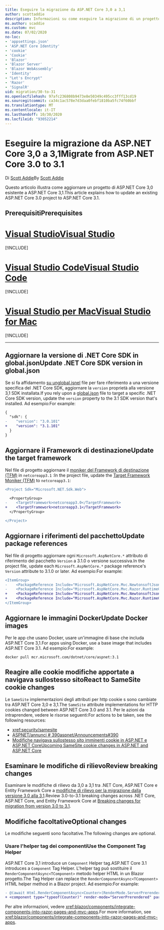 ```yaml
---
title: Eseguire la migrazione da ASP.NET Core 3,0 a 3,1
author: scottaddie
description: Informazioni su come eseguire la migrazione di un progetto ASP.NET Core 3,0 ASP.NET Core 3,1.
ms.author: scaddie
ms.custom: mvc
ms.date: 07/02/2020
no-loc:
- 'appsettings.json'
- 'ASP.NET Core Identity'
- 'cookie'
- 'Cookie'
- 'Blazor'
- 'Blazor Server'
- 'Blazor WebAssembly'
- 'Identity'
- "Let's Encrypt"
- 'Razor'
- 'SignalR'
uid: migration/30-to-31
ms.openlocfilehash: 97afc236808b9473e8e50349c495cc3fff13cd19
ms.sourcegitcommit: ca34c1ac578e7d3daa0febf1810ba5fc74f60bbf
ms.translationtype: MT
ms.contentlocale: it-IT
ms.lasthandoff: 10/30/2020
ms.locfileid: "93052214"
---
```

# <a name="migrate-from-aspnet-core-30-to-31"></a><span data-ttu-id="4bc8d-103">Eseguire la migrazione da ASP.NET Core 3,0 a 3,1</span><span class="sxs-lookup"><span data-stu-id="4bc8d-103">Migrate from ASP.NET Core 3.0 to 3.1</span></span>

<span data-ttu-id="4bc8d-104">Di [Scott Addie](https://github.com/scottaddie)</span><span class="sxs-lookup"><span data-stu-id="4bc8d-104">By [Scott Addie](https://github.com/scottaddie)</span></span>

<span data-ttu-id="4bc8d-105">Questo articolo illustra come aggiornare un progetto di ASP.NET Core 3,0 esistente a ASP.NET Core 3,1.</span><span class="sxs-lookup"><span data-stu-id="4bc8d-105">This article explains how to update an existing ASP.NET Core 3.0 project to ASP.NET Core 3.1.</span></span>

## <a name="prerequisites"></a><span data-ttu-id="4bc8d-106">Prerequisiti</span><span class="sxs-lookup"><span data-stu-id="4bc8d-106">Prerequisites</span></span>

# <a name="visual-studio"></a>[<span data-ttu-id="4bc8d-107">Visual Studio</span><span class="sxs-lookup"><span data-stu-id="4bc8d-107">Visual Studio</span></span>](#tab/visual-studio)

[!INCLUDE[](~/includes/net-core-prereqs-vs-3.1.md)]

# <a name="visual-studio-code"></a>[<span data-ttu-id="4bc8d-108">Visual Studio Code</span><span class="sxs-lookup"><span data-stu-id="4bc8d-108">Visual Studio Code</span></span>](#tab/visual-studio-code)

[!INCLUDE[](~/includes/net-core-prereqs-vsc-3.1.md)]

# <a name="visual-studio-for-mac"></a>[<span data-ttu-id="4bc8d-109">Visual Studio per Mac</span><span class="sxs-lookup"><span data-stu-id="4bc8d-109">Visual Studio for Mac</span></span>](#tab/visual-studio-mac)

[!INCLUDE[](~/includes/net-core-prereqs-mac-3.1.md)]

---

## <a name="update-net-core-sdk-version-in-globaljson"></a><span data-ttu-id="4bc8d-110">Aggiornare la versione di .NET Core SDK in global.json</span><span class="sxs-lookup"><span data-stu-id="4bc8d-110">Update .NET Core SDK version in global.json</span></span>

<span data-ttu-id="4bc8d-111">Se si fa affidamento [ su unglobal.jsnel](/dotnet/core/tools/global-json) file per fare riferimento a una versione specifica del .NET Core SDK, aggiornare la `version` proprietà alla versione 3,1 SDK installata.</span><span class="sxs-lookup"><span data-stu-id="4bc8d-111">If you rely upon a [global.json](/dotnet/core/tools/global-json) file to target a specific .NET Core SDK version, update the `version` property to the 3.1 SDK version that's installed.</span></span> <span data-ttu-id="4bc8d-112">Ad esempio:</span><span class="sxs-lookup"><span data-stu-id="4bc8d-112">For example:</span></span>

```diff
{
  "sdk": {
-    "version": "3.0.101"
+    "version": "3.1.101"
  }
}
```

## <a name="update-the-target-framework"></a><span data-ttu-id="4bc8d-113">Aggiornare il Framework di destinazione</span><span class="sxs-lookup"><span data-stu-id="4bc8d-113">Update the target framework</span></span>

<span data-ttu-id="4bc8d-114">Nel file di progetto aggiornare il [moniker del Framework di destinazione (TFM)](/dotnet/standard/frameworks) in `netcoreapp3.1` :</span><span class="sxs-lookup"><span data-stu-id="4bc8d-114">In the project file, update the [Target Framework Moniker (TFM)](/dotnet/standard/frameworks) to `netcoreapp3.1`:</span></span>

```diff
<Project Sdk="Microsoft.NET.Sdk.Web">

  <PropertyGroup>
-    <TargetFramework>netcoreapp3.0</TargetFramework>
+    <TargetFramework>netcoreapp3.1</TargetFramework>
  </PropertyGroup>

</Project>
```

## <a name="update-package-references"></a><span data-ttu-id="4bc8d-115">Aggiornare i riferimenti del pacchetto</span><span class="sxs-lookup"><span data-stu-id="4bc8d-115">Update package references</span></span>

<span data-ttu-id="4bc8d-116">Nel file di progetto aggiornare ogni `Microsoft.AspNetCore.*` attributo di riferimento del pacchetto `Version` a 3.1.0 o versione successiva.</span><span class="sxs-lookup"><span data-stu-id="4bc8d-116">In the project file, update each `Microsoft.AspNetCore.*` package reference's `Version` attribute to 3.1.0 or later.</span></span> <span data-ttu-id="4bc8d-117">Ad esempio:</span><span class="sxs-lookup"><span data-stu-id="4bc8d-117">For example:</span></span>

```diff
<ItemGroup>
-    <PackageReference Include="Microsoft.AspNetCore.Mvc.NewtonsoftJson" Version="3.0.0" />
-    <PackageReference Include="Microsoft.AspNetCore.Mvc.Razor.RuntimeCompilation" Version="3.0.0" Condition="'$(Configuration)' == 'Debug'" />
+    <PackageReference Include="Microsoft.AspNetCore.Mvc.NewtonsoftJson" Version="3.1.1" />
+    <PackageReference Include="Microsoft.AspNetCore.Mvc.Razor.RuntimeCompilation" Version="3.1.1" Condition="'$(Configuration)' == 'Debug'" />
</ItemGroup>
```

## <a name="update-docker-images"></a><span data-ttu-id="4bc8d-118">Aggiornare le immagini Docker</span><span class="sxs-lookup"><span data-stu-id="4bc8d-118">Update Docker images</span></span>

<span data-ttu-id="4bc8d-119">Per le app che usano Docker, usare un'immagine di base che includa ASP.NET Core 3,1.</span><span class="sxs-lookup"><span data-stu-id="4bc8d-119">For apps using Docker, use a base image that includes ASP.NET Core 3.1.</span></span> <span data-ttu-id="4bc8d-120">Ad esempio:</span><span class="sxs-lookup"><span data-stu-id="4bc8d-120">For example:</span></span>

```console
docker pull mcr.microsoft.com/dotnet/core/aspnet:3.1
```

## <a name="react-to-samesite-no-loccookie-changes"></a><span data-ttu-id="4bc8d-121">Reagire alle cookie modifiche apportate a navigava sullostesso sito</span><span class="sxs-lookup"><span data-stu-id="4bc8d-121">React to SameSite cookie changes</span></span>

<span data-ttu-id="4bc8d-122">Le `SameSite` implementazioni degli attributi per http cookie s sono cambiate tra ASP.NET Core 3,0 e 3,1.</span><span class="sxs-lookup"><span data-stu-id="4bc8d-122">The `SameSite` attribute implementations for HTTP cookies changed between ASP.NET Core 3.0 and 3.1.</span></span> <span data-ttu-id="4bc8d-123">Per le azioni da intraprendere, vedere le risorse seguenti:</span><span class="sxs-lookup"><span data-stu-id="4bc8d-123">For actions to be taken, see the following resources:</span></span>

* <xref:security/samesite>
* [<span data-ttu-id="4bc8d-124">ASPNET/annunci # 390</span><span class="sxs-lookup"><span data-stu-id="4bc8d-124">aspnet/Announcements#390</span></span>](https://github.com/aspnet/Announcements/issues/390)
* <span data-ttu-id="4bc8d-125">[Modifiche navigava sullostesso sito imminenti cookie in ASP.NET e ASP.NET Core](https://devblogs.microsoft.com/aspnet/upcoming-samesite-cookie-changes-in-asp-net-and-asp-net-core/)</span><span class="sxs-lookup"><span data-stu-id="4bc8d-125">[Upcoming SameSite cookie changes in ASP.NET and ASP.NET Core](https://devblogs.microsoft.com/aspnet/upcoming-samesite-cookie-changes-in-asp-net-and-asp-net-core/)</span></span>

## <a name="review-breaking-changes"></a><span data-ttu-id="4bc8d-126">Esaminare le modifiche di rilievo</span><span class="sxs-lookup"><span data-stu-id="4bc8d-126">Review breaking changes</span></span>

<span data-ttu-id="4bc8d-127">Esaminare le modifiche di rilievo da 3,0 a 3,1 tra .NET Core, ASP.NET Core e Entity Framework Core a [modifiche di rilievo per la migrazione dalla versione 3,0 alla 3,1](/dotnet/core/compatibility/3.0-3.1).</span><span class="sxs-lookup"><span data-stu-id="4bc8d-127">Review 3.0-to-3.1 breaking changes across .NET Core, ASP.NET Core, and Entity Framework Core at [Breaking changes for migration from version 3.0 to 3.1](/dotnet/core/compatibility/3.0-3.1).</span></span>

## <a name="optional-changes"></a><span data-ttu-id="4bc8d-128">Modifiche facoltative</span><span class="sxs-lookup"><span data-stu-id="4bc8d-128">Optional changes</span></span>

<span data-ttu-id="4bc8d-129">Le modifiche seguenti sono facoltative.</span><span class="sxs-lookup"><span data-stu-id="4bc8d-129">The following changes are optional.</span></span>

### <a name="use-the-component-tag-helper"></a><span data-ttu-id="4bc8d-130">Usare l'helper tag dei componenti</span><span class="sxs-lookup"><span data-stu-id="4bc8d-130">Use the Component Tag Helper</span></span>

<span data-ttu-id="4bc8d-131">ASP.NET Core 3,1 introduce un `Component` Helper tag.</span><span class="sxs-lookup"><span data-stu-id="4bc8d-131">ASP.NET Core 3.1 introduces a `Component` Tag Helper.</span></span> <span data-ttu-id="4bc8d-132">L'helper tag può sostituire il `RenderComponentAsync<TComponent>` metodo helper HTML in un Blazor progetto.</span><span class="sxs-lookup"><span data-stu-id="4bc8d-132">The Tag Helper can replace the `RenderComponentAsync<TComponent>` HTML helper method in a Blazor project.</span></span> <span data-ttu-id="4bc8d-133">Ad esempio:</span><span class="sxs-lookup"><span data-stu-id="4bc8d-133">For example:</span></span>

```diff
- @(await Html.RenderComponentAsync<Counter>(RenderMode.ServerPrerendered, new { IncrementAmount = 10 }))
+ <component type="typeof(Counter)" render-mode="ServerPrerendered" param-IncrementAmount="10" />
```

<span data-ttu-id="4bc8d-134">Per altre informazioni, vedere <xref:blazor/components/integrate-components-into-razor-pages-and-mvc-apps>.</span><span class="sxs-lookup"><span data-stu-id="4bc8d-134">For more information, see <xref:blazor/components/integrate-components-into-razor-pages-and-mvc-apps>.</span></span>
